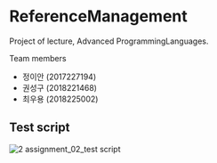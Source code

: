 # ReferenceManagement
Project of lecture, Advanced ProgrammingLanguages.

Team members
- 정이안 (2017227194)
- 권성구 (2018221468)
- 최우용 (2018225002)



## Test script

![2 assignment_02_test script](https://user-images.githubusercontent.com/37574306/40242323-59031718-5af8-11e8-8423-d51cd64a8903.png)
